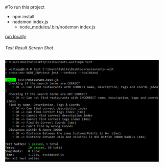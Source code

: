 #To run this project

- npm install
- nodemon index.js
  - node_modules/.bin/nodemon index.js

[run locally](http://localhost:3001/restaurants/search/sushi/60.17045/24.93147)

###### Test Result Screen Shot

![](images/testResults.jpg)
